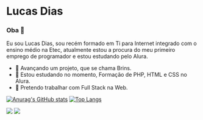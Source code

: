 # Lucas Dias

### Oba 👋

Eu sou Lucas Dias, sou recém formado em Ti para Internet integrado com o ensino médio na Etec, 
atualmente estou a procura do meu primeiro emprego de programador e estou estudando pelo Alura.

- 🔭 Avançando um projeto, que se chama Brins.
- 🌱 Estou estudando no momento, Formação de PHP, HTML e CSS no Alura.
- 🤝 Pretendo trabalhar com Full Stack na Web. 

[![Anurag's GitHub stats](https://github-readme-stats.vercel.app/api?username=LUk3VIT&hide=issues&theme=yeblu)](https://github.com/anuraghazra/github-readme-stats) [![Top Langs](https://github-readme-stats.vercel.app/api/top-langs/?username=LUk3VIT&hide=PHP,Hack&layout=compact&theme=yeblu)](https://github.com/anuraghazra/github-readme-stats)

<a href="https://instagram.com/l7_kas/" target="_blank"><img src="https://img.shields.io/badge/-Instagram-%23E4405F?style=for-the-badge&logo=instagram&logoColor=white" target="_blank"></a>
<a href="https://www.linkedin.com/in/lucas-dias-b109a7230/" target="_blank"><img src="https://img.shields.io/badge/-LinkedIn-%230077B5?style=for-the-badge&logo=linkedin&logoColor=white" target="_blank"></a>   

